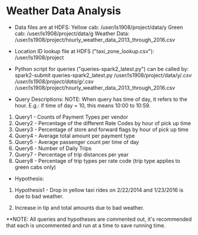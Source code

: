 # Weather Data Analysis

* Data files are at HDFS:
Yellow cab: /user/ls1908/project/data/y
Green cab: /user/ls1908/project/data/g
Weather Data: /user/ls1908/project/hourly_weather_data_2013_through_2016.csv

* Location ID lookup file at HDFS ("taxi_zone_lookup.csv"):
/user/ls1908/project

* Python script for queries ("queries-spark2_latest.py") can be called by:
 spark2-submit queries-spark2_latest.py /user/ls1908/project/data/y/*.csv /user/ls1908/project/data/g/*.csv /user/ls1908/project/hourly_weather_data_2013_through_2016.csv

* Query Descriptions:
NOTE: When query has time of day, it refers to the hour. E.g.: if time of day = 10, this means 10:00 to 10:59.
1. Query1 - Counts of Payment Types per vendor
2. Query2 - Percentage of the different Rate Codes by hour of pick up time
3. Query3 - Percentage of store and forward flags by hour of pick up time
4. Query4 - Average total amount per payment type
5. Query5 - Average passenger count per time of day
6. Query6 - Number of Daily Trips 
7. Query7 - Percentage of trip distances per year
8. Query8 - Percentage of trip types per rate code (trip type applies to green cabs only)

* Hypothesis:
1. Hypothesis1 - Drop in yellow taxi rides on 2/22/2014 and 1/23/2016 is due to bad weather.

2. Increase in tip and total amounts due to bad weather.


**NOTE: All queries and hypotheses are commented out, it's recommended that each is uncommented and run at a time to save running time.
